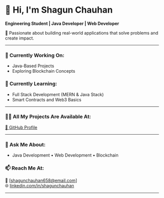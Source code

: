 # 👋 Hi, I'm Shagun Chauhan  
**Engineering Student | Java Developer | Web Developer**

🌟 Passionate about building real-world applications that solve problems and create impact.

---

### 🔭 Currently Working On:
- Java-Based Projects  
- Exploring Blockchain Concepts  

### 🌱 Currently Learning:
- Full Stack Development (MERN & Java Stack)  
- Smart Contracts and Web3 Basics  

---

### 👨‍💻 All My Projects Are Available At:
[🔗 GitHub Profile](https://github.com/shagunchauhan02)

---

### 💬 Ask Me About:
- Java Development • Web Development • Blockchain 

### 📫 Reach Me At:
📧 [shagunchauhan658@email.com]  
🌐 [linkedin.com/in/shagunchauhan](www.linkedin.com/in/shagun-chauhan-239aa3293)

---

